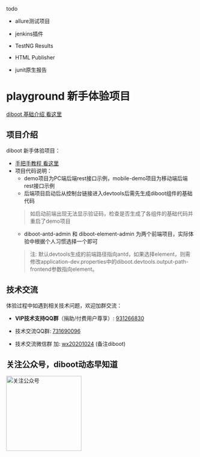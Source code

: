 todo
* allure测试项目

* jenkins插件
* TestNG Results
* HTML Publisher
* junit原生报告

# playground 新手体验项目
[diboot 基础介绍 看这里](https://gitee.com/dibo_software/diboot)
## 项目介绍
diboot 新手体验项目：

* [手把手教程 看这里](https://www.diboot.com/guide/newer/bootstrap.html)
* 项目代码说明：
    * demo项目为PC端后端rest接口示例，mobile-demo项目为移动端后端rest接口示例
    * 后端项目启动后从控制台链接进入devtools后需先生成diboot组件的基础代码
    > 如启动前端出现无法显示验证码，检查是否生成了各组件的基础代码并重启了demo项目
    * diboot-antd-admin 和 diboot-element-admin 为两个前端项目，实际体验中根据个人习惯选择一个即可
    > 注: 默认devtools生成的前端路径指向antd，如果选择element，则需修改application-dev.properties中的diboot.devtools.output-path-frontend参数指向element。
  
## 技术交流
  体验过程中如遇到相关技术问题，欢迎加群交流：
  
  * **VIP技术支持QQ群**（捐助/付费用户尊享）: [931266830]()
  
  * 技术交流QQ群: [731690096]() 
  
  * 技术交流微信群 加: [wx20201024]() (备注diboot)
  
## 关注公众号，diboot动态早知道
<img src="https://www.diboot.com/qrcode_gzh.jpg" width = "200" height = "200" alt="关注公众号" align=center />
    